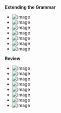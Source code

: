 **Extending the Grammar**
- ![image](https://github.com/user-attachments/assets/552130a3-a5cb-4ac9-b1f9-d23be99bb26c)
- ![image](https://github.com/user-attachments/assets/49f8fb7b-22a6-42d7-a2a7-3c2d4cd801e5)
- ![image](https://github.com/user-attachments/assets/7f58a7a7-2402-4ad3-9f00-eac1b6ddf36a)
- ![image](https://github.com/user-attachments/assets/794c5ad7-5173-4631-bea1-a7b4f8fe7dff)
- ![image](https://github.com/user-attachments/assets/2b9de5ad-27a7-4088-a885-1b05cfa304f3)
- ![image](https://github.com/user-attachments/assets/31470c51-a381-4720-9a82-0cadc694dd86)
- ![image](https://github.com/user-attachments/assets/3c71da9a-34aa-4659-91e9-eaea96087c97)

**Review**
- ![image](https://github.com/user-attachments/assets/fee95e26-2c1e-4ccd-9733-c208fc3f6423)
- ![image](https://github.com/user-attachments/assets/7cd52e3c-c770-4fa5-9d11-aa895ecac508)
- ![image](https://github.com/user-attachments/assets/a65bb0a7-1b5b-4744-98b2-0cca8230daa4)
- ![image](https://github.com/user-attachments/assets/2dc12ab8-7351-4e3f-85a4-cc22de5e6127)
- ![image](https://github.com/user-attachments/assets/fc0af260-561e-419c-b38a-115a337d719f)
- ![image](https://github.com/user-attachments/assets/ce7f51ad-432d-4479-a165-8136943f081b)
- ![image](https://github.com/user-attachments/assets/b59b7d5b-44c1-42eb-bce6-b3cff52e1a9f)
- ![image](https://github.com/user-attachments/assets/01ee8681-e956-4190-bf2c-5d8edb89d1f9)

